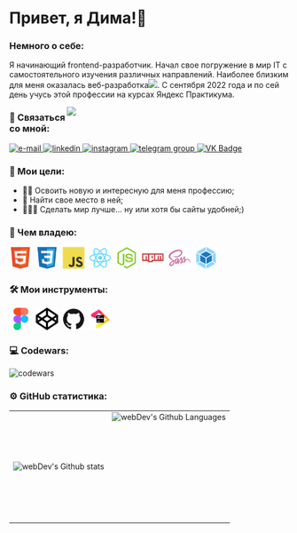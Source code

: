 # Привет, я Дима!👋



### Немного о себе:

Я начинающий frontend-разработчик. Начал свое погружение в мир IT с самостоятельного изучения различных направлений. Наиболее близким для меня оказалась веб-разработка<img src="https://acegif.com/wp-content/uploads/gif-heart-69.gif" width="20px">. С сентября 2022 года и по сей день учусь этой профессии на курсах Яндекс Практикума.






<img align="right" src="https://mobileapp.sankalpcs.com/img/Cover_UIUX_4.gif" width="400px">

### 📲 Связаться со мной:

  <div id="contacts">
  <a href="mailto:ds-sev@yandex.ru" target="_blank">
      <img src="https://cdn.icon-icons.com/icons2/1603/PNG/512/mail-box-email-post-delivery-envelope_108534.png" width="40" height="40" alt="e-mail" />
    </a>
    <a href="https://www.linkedin.com/in/litvinenkod/" target="_blank">
      <img src="https://cdn-icons-png.flaticon.com/512/2504/2504799.png" width="40" height="40" alt="linkedin" />
    </a>
  <a href="https://www.instagram.com/dmitry_li/" target="_blank">
      <img src="https://cdn.icon-icons.com/icons2/1753/PNG/512/iconfinder-social-media-applications-3instagram-4102579_113804.png" width="40" height="40" alt="instagram" />
    </a>
  <a href="https://t.me/Dmitry_Li_Sev" target="_blank">
      <img src="https://cdn-icons-png.flaticon.com/512/2111/2111646.png" width="40" height="40" alt="telegram group" />
    </a>
  <a href="https://vk.com/dm_lit" target="_blank">
      <img src="https://cdn-icons-png.flaticon.com/512/145/145813.png" width="40" height="40" alt="VK Badge"/>
    </a>
    </div>

### 🎯 Мои цели:

- 👨‍🎓 Освоить новую и интересную для меня профессию;
- 💼 Найти свое место в ней;
- 🦸🏻‍♂️ Сделать мир лучше... ну или хотя бы сайты удобней;)


### 🥷 Чем владею:

<div>
  <img src="https://github.com/devicons/devicon/blob/master/icons/html5/html5-original.svg" title="html5" alt="html5" width="40" height="40"/>&nbsp
  <img src="https://github.com/devicons/devicon/blob/master/icons/css3/css3-original.svg" title="css" alt="css" width="40" height="40"/>&nbsp
  <img src="https://github.com/devicons/devicon/blob/master/icons/javascript/javascript-original.svg" title="javascript" alt="javascript" width="40" height="40"/>&nbsp
  <img src="https://github.com/devicons/devicon/blob/master/icons/react/react-original.svg" title="reactjs" alt="reactjs" width="40" height="40"/>&nbsp
  <img src="https://github.com/devicons/devicon/blob/master/icons/nodejs/nodejs-original.svg" title="nodejs" alt="nodejs" width="40" height="40"/>&nbsp
<img src="https://github.com/devicons/devicon/blob/master/icons/npm/npm-original-wordmark.svg" title="npm" alt="npm" width="40" height="40"/>&nbsp
<img src="https://github.com/devicons/devicon/blob/master/icons/sass/sass-original.svg" title="sass" alt="sass" width="40" height="40"/>&nbsp
<img src="https://github.com/devicons/devicon/blob/master/icons/webpack/webpack-original.svg" title="webpack" alt="webpack" width="40" height="40"/>&nbsp
</div>


### 🛠 Мои инструменты: 

<div>
  <img src="https://github.com/devicons/devicon/blob/master/icons/figma/figma-original.svg" title="figma" alt="figma" width="40" height="40"/>&nbsp;
  <img src="https://github.com/devicons/devicon/blob/master/icons/codepen/codepen-plain.svg" title="codepen" alt="codepen" width="40" height="40"/>&nbsp
  <img src="https://github.com/devicons/devicon/blob/master/icons/github/github-original.svg" title="github" alt="github" width="40" height="40"/>&nbsp
  <img src="https://github.com/devicons/devicon/blob/master/icons/jetbrains/jetbrains-original.svg" title="jetbrains" alt="jetbrains" width="40" height="40"/>&nbsp
</div>


### 💻 Codewars:

![codewars](https://www.codewars.com/users/ds-sev/badges/large)

### ⚙️ GitHub статистика:

<table>
  <tr>
    <td>
      <img align="left" src="http://github-readme-streak-stats.herokuapp.com/?user=ds-sev&theme=dark&background=000000" alt="webDev's Github stats" />
    </td>
    <td>
      <img height="195px" align="right" alt="webDev's Github Languages" src="https://github-readme-stats-sigma-five.vercel.app/api/top-langs/?username=ds-sev&layout=compact&theme=vision-friendly-dark" />
    </td>
  </tr>
</table>

